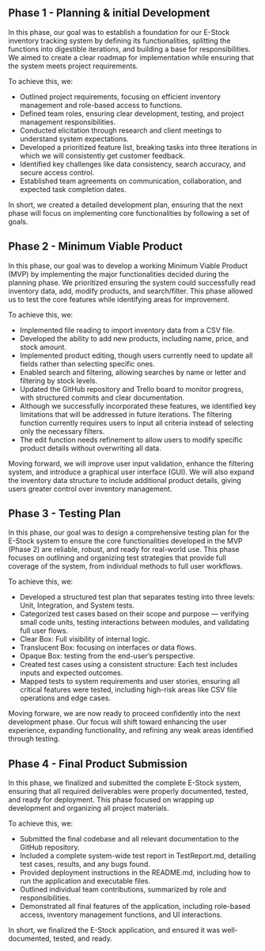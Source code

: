 ## Phase 1 - Planning & initial Development
In this phase, our goal was to establish a foundation for our E-Stock inventory tracking system by defining its functionalities, splitting the functions into digestible iterations, and building a base for responsibilities. We aimed to create a clear roadmap for implementation while ensuring that the system meets project requirements.

To achieve this, we:

- Outlined project requirements, focusing on efficient inventory management and role-based access to functions.
- Defined team roles, ensuring clear development, testing, and project management responsibilities.
- Conducted elicitation through research and client meetings to understand system expectations.
- Developed a prioritized feature list, breaking tasks into three iterations in which we will consistently get customer feedback.
- Identified key challenges like data consistency, search accuracy, and secure access control.
- Established team agreements on communication, collaboration, and expected task completion dates.

In short, we created a detailed development plan, ensuring that the next phase will focus on implementing core functionalities by following a set of goals.

## Phase 2 - Minimum Viable Product

In this phase, our goal was to develop a working Minimum Viable Product (MVP) by implementing the major functionalities decided during the planning phase. We prioritized ensuring the system could successfully read inventory data, add, modify products, and search/filter. This phase allowed us to test the core features while identifying areas for improvement.

To achieve this, we:

- Implemented file reading to import inventory data from a CSV file.
- Developed the ability to add new products, including name, price, and stock amount.
- Implemented product editing, though users currently need to update all fields rather than selecting specific ones.
- Enabled search and filtering, allowing searches by name or letter and filtering by stock levels.
- Updated the GitHub repository and Trello board to monitor progress, with structured commits and clear documentation.
- Although we successfully incorporated these features, we identified key limitations that will be addressed in future iterations. The filtering function currently requires users to input all criteria instead of selecting only the necessary filters. 
- The edit function needs refinement to allow users to modify specific product details without overwriting all data.

Moving forward, we will improve user input validation, enhance the filtering system, and introduce a graphical user interface (GUI). We will also expand the inventory data structure to include additional product details, giving users greater control over inventory management.

## Phase 3 - Testing Plan

In this phase, our goal was to design a comprehensive testing plan for the E-Stock system to ensure the core functionalities developed in the MVP (Phase 2) are reliable, robust, and ready for real-world use. This phase focuses on outlining and organizing test strategies that provide full coverage of the system, from individual methods to full user workflows.

To achieve this, we:
- Developed a structured test plan that separates testing into three levels: Unit, Integration, and System tests.
- Categorized test cases based on their scope and purpose — verifying small code units, testing interactions between modules, and validating full user flows.
- Clear Box: Full visibility of internal logic.
- Translucent Box:  focusing on interfaces or data flows.
- Opaque Box: testing from the end-user’s perspective.
- Created test cases using a consistent structure: Each test includes inputs and expected outcomes.
- Mapped tests to system requirements and user stories, ensuring all critical features were tested, including high-risk areas like CSV file operations and edge cases.

Moving forware, we are now ready to proceed confidently into the next development phase. Our focus will shift toward enhancing the user experience, expanding functionality, and refining any weak areas identified through testing.

## Phase 4 - Final Product Submission
In this phase, we finalized and submitted the complete E-Stock system, ensuring that all required deliverables were properly documented, tested, and ready for deployment. This phase focused on wrapping up development and organizing all project materials.

To achieve this, we:
- Submitted the final codebase and all relevant documentation to the GitHub repository.
- Included a complete system-wide test report in TestReport.md, detailing test cases, results, and any bugs found.
- Provided deployment instructions in the README.md, including how to run the application and executable files.
- Outlined individual team contributions, summarized by role and responsibilities.
- Demonstrated all final features of the application, including role-based access, inventory management functions, and UI interactions.

In short, we finalized the E-Stock application, and ensured it was well-documented, tested, and ready.
